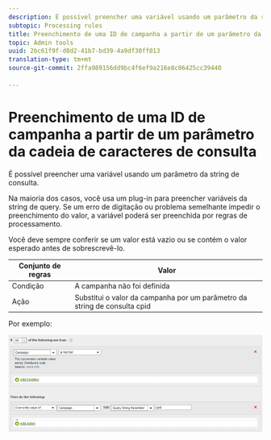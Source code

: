 ```yaml
---
description: É possível preencher uma variável usando um parâmetro da string de consulta.
subtopic: Processing rules
title: Preenchimento de uma ID de campanha a partir de um parâmetro da cadeia de caracteres de consulta
topic: Admin tools
uuid: 2bc61f9f-d8d2-41b7-bd39-4a9df30ff013
translation-type: tm+mt
source-git-commit: 2ffa989156dd9bc4f6ef9a216e8c06425cc39440

---
```



# Preenchimento de uma ID de campanha a partir de um parâmetro da cadeia de caracteres de consulta

É possível preencher uma variável usando um parâmetro da string de consulta.

Na maioria dos casos, você usa um plug-in para preencher variáveis da string de query. Se um erro de digitação ou problema semelhante impedir o preenchimento do valor, a variável poderá ser preenchida por regras de processamento.

Você deve sempre conferir se um valor está vazio ou se contém o valor esperado antes de sobrescrevê-lo.

| Conjunto de regras | Valor |
|---|---|
| Condição | A campanha não foi definida |
| Ação | Substitui o valor da campanha por um parâmetro da string de consulta cpid |

Por exemplo:

![](assets/set-campaign-conditionally.png)

